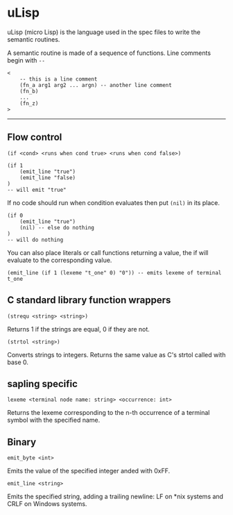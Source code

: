 # uLisp

uLisp (micro Lisp) is the language used in the spec files to write the semantic
routines.

A semantic routine is made of a sequence of functions. Line comments begin with
`--`

```
<
    -- this is a line comment
    (fn_a arg1 arg2 ... argn) -- another line comment
    (fn_b)
    ...
    (fn_z)
>
```

---

## Flow control

`(if <cond> <runs when cond true> <runs when cond false>)`

```
(if 1
    (emit_line "true")
    (emit_line "false)
)
-- will emit "true"
```

If no code should run when condition evaluates then put `(nil)` in its place.

```
(if 0
    (emit_line "true")
    (nil) -- else do nothing
)
-- will do nothing
```

You can also place literals or call functions returning a value, the if will
evaluate to the corresponding value.

```
(emit_line (if 1 (lexeme "t_one" 0) "0")) -- emits lexeme of terminal t_one
```


## C standard library function wrappers

`(strequ <string> <string>)`

Returns 1 if the strings are equal, 0 if they are not.

`(strtol <string>)`

Converts strings to integers. Returns the same value as C's strtol called with
base 0.

## sapling specific

`lexeme <terminal node name: string> <occurrence: int>`

Returns the lexeme corresponding to the n-th occurrence of a terminal symbol
with the specified name.

## Binary

`emit_byte <int>`

Emits the value of the specified integer anded with 0xFF.

`emit_line <string>`

Emits the specified string, adding a trailing newline: LF on *nix systems and
CRLF on Windows systems.
